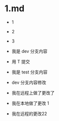 # 1.md

- 1
- 2
- 3

- 我是 dev 分支内容

- 用 T 提交

- 我是 test 分支内容

* dev 分支内容修改

* 我在远程上做了更改了

* 我在本地做了更改 1

- 我在远程的更改22
